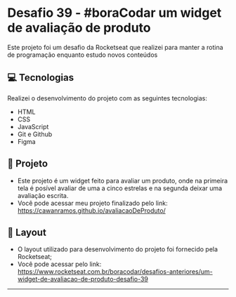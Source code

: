 <h1>Desafio 39 - #boraCodar um widget de avaliação de produto</h1>

<p>Este projeto foi um desafio da Rocketseat que realizei para manter a rotina de programação enquanto estudo novos conteúdos </p>

## 💻 Tecnologias

Realizei o desenvolvimento do projeto com as seguintes tecnologias:

- HTML
- CSS
- JavaScript
- Git e Github
- Figma

## 📝 Projeto

- Este projeto é um widget feito para avaliar um produto, onde na primeira tela é posível avaliar de uma a cinco estrelas e na segunda deixar uma avaliação escrita.
- Você pode acessar meu projeto finalizado pelo link: https://cawanramos.github.io/avaliacaoDeProduto/

## 🎨 Layout 

- O layout utilizado para desenvolvimento do projeto foi fornecido pela Rocketseat; 
- Você pode acessar pelo link: https://www.rocketseat.com.br/boracodar/desafios-anteriores/um-widget-de-avaliacao-de-produto-desafio-39
****
